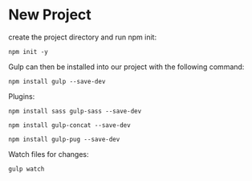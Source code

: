 # New Project

create the project directory and run npm init:
```
npm init -y
```

Gulp can then be installed into our project with the following command:
```
npm install gulp --save-dev
```

Plugins:
```
npm install sass gulp-sass --save-dev

npm install gulp-concat --save-dev

npm install gulp-pug --save-dev

```

Watch files for changes:
```
gulp watch
```
